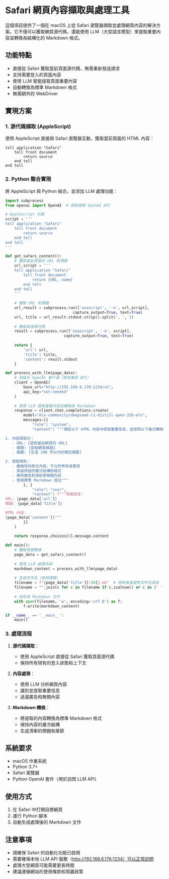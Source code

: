 # Safari 網頁內容擷取與處理工具

這個項目提供了一個在 macOS 上從 Safari 瀏覽器擷取並處理網頁內容的解決方案。它不僅可以獲取網頁源代碼，還能使用 LLM（大型語言模型）來提取重要內容並轉換為結構化的 Markdown 格式。

## 功能特點

- 直接從 Safari 獲取當前頁面源代碼，無需重新發送請求
- 支持需要登入的頁面內容
- 使用 LLM 智能提取頁面重要內容
- 自動轉換為標準 Markdown 格式
- 無需額外的 WebDriver

## 實現方案

### 1. 源代碼擷取 (AppleScript)

使用 AppleScript 直接與 Safari 瀏覽器互動，獲取當前頁面的 HTML 內容：

```applescript
tell application "Safari"
    tell front document
        return source
    end tell
end tell
```

### 2. Python 整合實現

將 AppleScript 與 Python 結合，並添加 LLM 處理功能：

```python
import subprocess
from openai import OpenAI  # 假設使用 OpenAI API

# AppleScript 代碼
script = '''
tell application "Safari"
    tell front document
        return source
    end tell
end tell
'''

def get_safari_content():
    # 獲取當前頁面的 URL 和標題
    url_script = '''
    tell application "Safari"
        tell front document
            return {URL, name}
        end tell
    end tell
    '''
    
    # 獲取 URL 和標題
    url_result = subprocess.run(['osascript', '-e', url_script],
                              capture_output=True, text=True)
    url, title = url_result.stdout.strip().split(', ', 1)
    
    # 獲取頁面源代碼
    result = subprocess.run(['osascript', '-e', script],
                          capture_output=True, text=True)
    
    return {
        'url': url,
        'title': title,
        'content': result.stdout
    }

def process_with_llm(page_data):
    # 初始化 OpenAI 客戶端（使用兼容 API）
    client = OpenAI(
        base_url="http://192.168.6.176:1234/v1",
        api_key="not-needed"
    )
    
    # 使用 LLM 提取重要內容並轉換為 Markdown
    response = client.chat.completions.create(
        model="mlx-community/deepseek-r1-distill-qwen-32b-mlx",
        messages=[{
            "role": "system",
            "content": """請從以下 HTML 內容中提取重要信息，並按照以下格式轉換為 Markdown：

1. 內容頭部分：
   - URL: [提取當前網頁的 URL]
   - 標題: [提取網頁標題]
   - 摘要: [生成 100 字以內的簡短摘要]

2. 提取規則：
   - 嚴格保持原文內容，不允許修改或重寫
   - 保留原始的層次結構和格式
   - 移除廣告和導航等無關內容
   - 使用標準 Markdown 語法"""
        }, {
            "role": "user",
            "content": f"""頁面信息：
URL: {page_data['url']}
標題: {page_data['title']}

HTML 內容:
{page_data['content']}"""
        }]
    )
    
    return response.choices[0].message.content

def main():
    # 獲取頁面數據
    page_data = get_safari_content()
    
    # 使用 LLM 處理內容
    markdown_content = process_with_llm(page_data)
    
    # 生成文件名（使用標題）
    filename = f"{page_data['title'][:50]}.md"  # 限制長度避免文件名過長
    filename = "".join(c for c in filename if c.isalnum() or c in (' ', '-', '_')).strip()
    
    # 保存為 Markdown 文件
    with open(filename, 'w', encoding='utf-8') as f:
        f.write(markdown_content)

if __name__ == '__main__':
    main()
```

### 3. 處理流程

1. **源代碼擷取**：
   - 使用 AppleScript 直接從 Safari 獲取頁面源代碼
   - 保持所有現有的登入狀態和上下文

2. **內容處理**：
   - 使用 LLM 分析網頁內容
   - 識別並提取重要信息
   - 過濾廣告和無關內容

3. **Markdown 轉換**：
   - 將提取的內容轉換為標準 Markdown 格式
   - 保持內容的層次結構
   - 生成清晰的標題和章節

## 系統要求

- macOS 作業系統
- Python 3.7+
- Safari 瀏覽器
- Python OpenAI 套件（用於訪問 LLM API）

## 使用方式

1. 在 Safari 中打開目標網頁
2. 運行 Python 腳本
3. 自動生成處理後的 Markdown 文件

## 注意事項

- 請確保 Safari 的自動化功能已啟用
- 需要確保本地 LLM API 服務（http://192.168.6.176:1234）可以正常訪問
- 處理大型網頁可能需要更長時間
- 建議遵循網站的使用條款和爬蟲政策
